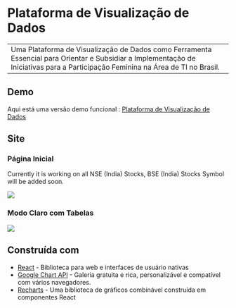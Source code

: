 # Plataforma de Visualização de Dados
<table>
<tr>
<td>
  Uma Plataforma de Visualização de Dados como Ferramenta Essencial para Orientar e Subsidiar a Implementação de Iniciativas para a Participação Feminina na Área de TI no Brasil.
</td>
</tr>
</table>

## Demo
Aqui está uma versão demo funcional :  [Plataforma de Visualização de Dados](https://master--thriving-dodol-7435ba.netlify.app/)

## Site

### Página Inicial
Currently it is working on all NSE (India) Stocks, BSE (India) Stocks Symbol will be added soon.

![](https://github.com/mariadmn/mariadmn.github.io/blob/master/images/plataforma.png)

### Modo Claro com Tabelas
![](https://github.com/mariadmn/mariadmn.github.io/blob/master/images/plataforma-tabelas.png)



## Construída com

- [React](https://react.dev/) - Biblioteca para web e interfaces de usuário nativas
- [Google Chart API](https://developers.google.com/chart/interactive/docs/quick_start) - Galeria gratuita e rica, personalizável e compatível com vários navegadores.
- [Recharts](https://recharts.org/en-US/api) - Uma biblioteca de gráficos combinável construída em componentes React



